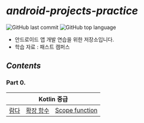 # *android-projects-practice*

![GitHub last commit](https://img.shields.io/github/last-commit/ichanguk/android-projects-practice?style=flat-square) ![GitHub top language](https://img.shields.io/github/languages/top/ichanguk/android-projects-practice?color=orange&logo=java&style=flat-square)

- 안드로이드 앱 개발 연습을 위한 저장소입니다.
- 학습 자료 : 패스트 캠퍼스

## *Contents*

### Part 0.

<table>
  <thead>
    <tr>
      <th colspan="3"; style="text-align:center">Kotlin 중급</th>
    </tr>
  </thead>
  <tbody>
    <td><a href="https://github.com/ichanguk/android-projects-practice/blob/master/app/src/main/java/com/example/android_projects_practice/chapter2/lambda.kt">람다</a></td>
    <td><a href="https://github.com/ichanguk/android-projects-practice/blob/master/app/src/main/java/com/example/android_projects_practice/chapter2/extensionFunction.kt">확장 함수</a></td>
    <td><a href="https://github.com/ichanguk/android-projects-practice/blob/master/app/src/main/java/com/example/android_projects_practice/chapter2/scopeFunction.kt">Scope function</a></td>
  </tbody>
</table>